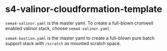 # s4-valinor-cloudformation-template

`sema4-valinor.yaml` is the master yaml.  To create a full-blown cromwell enabled valinor stack, choose `sema4-valinor.yaml`.

`sema4-bastion.yaml` is the master yaml to create a full-blown pure batch support stack with `/scratch` as mounted scratch space.

